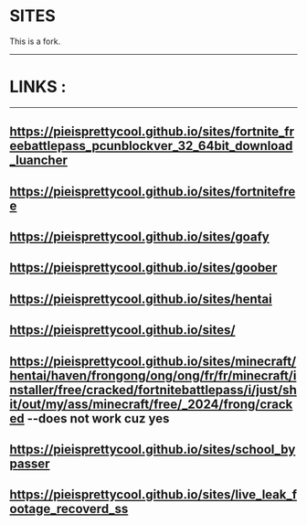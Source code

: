 #  SITES
This is a fork.
___
# LINKS : 
---
https://pieisprettycool.github.io/sites/fortnite_freebattlepass_pcunblockver_32_64bit_download_luancher
---
https://pieisprettycool.github.io/sites/fortnitefree
---
https://pieisprettycool.github.io/sites/goafy
---
https://pieisprettycool.github.io/sites/goober
---
https://pieisprettycool.github.io/sites/hentai
---
https://pieisprettycool.github.io/sites/
---
https://pieisprettycool.github.io/sites/minecraft/hentai/haven/frongong/ong/ong/fr/fr/minecraft/installer/free/cracked/fortnitebattlepass/i/just/shit/out/my/ass/minecraft/free/_2024/frong/cracked --does not work cuz yes
---
https://pieisprettycool.github.io/sites/school_bypasser
---
https://pieisprettycool.github.io/sites/live_leak_footage_recoverd_ss
---
